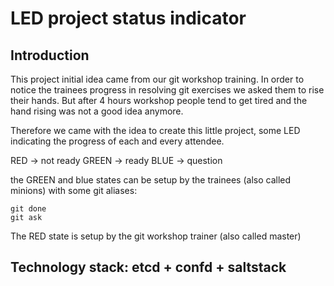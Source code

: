# LED project status indicator

## Introduction

This project initial idea came from our git workshop training.
In order to notice the trainees progress in resolving git exercises we asked them to rise their hands.
But after 4 hours workshop people tend to get tired and the hand rising was not a good idea anymore.

Therefore we came with the idea to create this little project, some LED indicating the progress of each and every attendee.

RED -> not ready
GREEN -> ready
BLUE -> question

the GREEN and blue states can be setup by the trainees (also called minions) with some git aliases:

```
git done
git ask
```
The RED state is setup by the git workshop trainer (also called master)

## Technology stack: etcd + confd + saltstack

